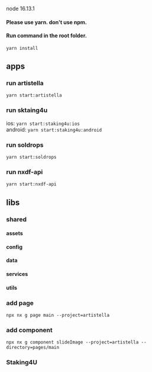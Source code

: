 node 16.13.1

#### Please use yarn. don't use npm.
#### Run command in the root folder.
`yarn install`

## apps
### run artistella
`yarn start:artistella`

### run sktaing4u
ios: `yarn start:staking4u:ios`  
android: `yarn start:staking4u:android`

### run soldrops
`yarn start:soldrops`

### run nxdf-api
`yarn start:nxdf-api`


## libs

### shared
#### assets
#### config
#### data
#### services
#### utils


### add page
`npx nx g page main --project=artistella`
### add component
`npx nx g component slideImage --project=artistella --directory=pages/main`



### Staking4U
